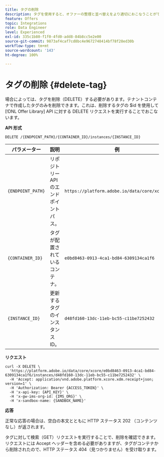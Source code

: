 ```yaml
---
title: タグの削除
description: タグを使用すると、オファーの整理と並べ替えをより適切におこなうことができます。
feature: Offers
topic: Integrations
role: Data Engineer
level: Experienced
exl-id: 335c1b80-f1f0-4fd0-add8-84b8cc5e2e00
source-git-commit: 9873af4caf7cd8bc4e9672748414bf78f28ed30b
workflow-type: tm+mt
source-wordcount: '143'
ht-degree: 100%

---
```


# タグの削除 {#delete-tag}

場合によっては、タグを削除（DELETE）する必要があります。テナントコンテナで作成したタグのみを削除できます。これは、削除するタグの $id を使用して [!DNL Offer Library] API に対する DELETE リクエストを実行することでおこないます。

**API 形式**

```http
DELETE /{ENDPOINT_PATH}/{CONTAINER_ID}/instances/{INSTANCE_ID}
```

| パラメーター | 説明 | 例 |
| --------- | ----------- | ------- |
| `{ENDPOINT_PATH}` | リポジトリー API のエンドポイントパス。 | `https://platform.adobe.io/data/core/xcore/` |
| `{CONTAINER_ID}` | タグが配置されているコンテナ。 | `e0bd8463-0913-4ca1-bd84-6309134ca1f6` |
| `{INSTANCE_ID}` | 更新するタグのインスタンス ID。 | `d48fd160-13dc-11eb-bc55-c11be7252432` |

**リクエスト**

```shell
curl -X DELETE \
  'https://platform.adobe.io/data/core/xcore/e0bd8463-0913-4ca1-bd84-6309134ca1f6/instances/d48fd160-13dc-11eb-bc55-c11be7252432' \
  -H 'Accept: application/vnd.adobe.platform.xcore.xdm.receipt+json; version=1' \
  -H 'Authorization: Bearer {ACCESS_TOKEN}' \
  -H 'x-api-key: {API_KEY}' \
  -H 'x-gw-ims-org-id: {IMS_ORG}' \
  -H 'x-sandbox-name: {SANDBOX_NAME}'
```

**応答**

正常な応答の場合は、空白の本文とともに HTTP ステータス 202 （コンテンツなし）が返されます。

タグに対して検索（GET）リクエストを実行することで、削除を確認できます。リクエストには Accept ヘッダーを含める必要がありますが、タグがコンテナから削除されたので、HTTP ステータス 404（見つかりません）を受け取ります。
